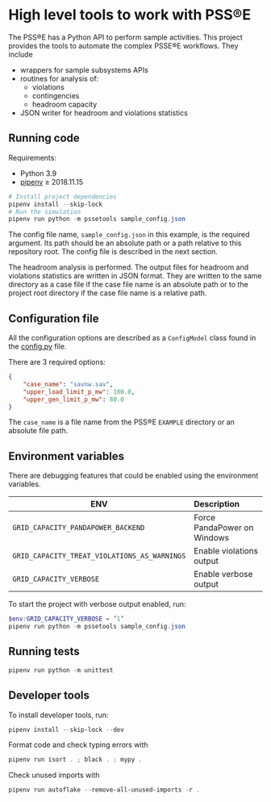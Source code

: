 # High level tools to work with PSS®E #

The PSS®E has a Python API to perform sample activities. This project provides the tools to automate the complex PSSE®E
workflows. They include

- wrappers for sample subsystems APIs
- routines for analysis of:
  - violations
  - contingencies
  - headroom capacity
- JSON writer for headroom and violations statistics

## Running code #

Requirements:

- Python 3.9
- [pipenv](https://pipenv.readthedocs.io/en/latest/) ≥ 2018.11.15

```powershell
# Install project dependencies
pipenv install --skip-lock
# Run the simulation
pipenv run python -m pssetools sample_config.json
```

The config file name, `sample_config.json` in this example, is the required argument. Its path should be an absolute
path or a path relative to this repository root. The config file is described in the next section.

The headroom analysis is performed. The output files for headroom and violations statistics are written in JSON format.
They are written to the same directory as a case file if the case file name is an absolute path or to the project root
directory if the case file name is a relative path.

## Configuration file #

All the configuration options are described as a `ConfigModel` class found in the [config.py](./pssetools/config.py)
file.

There are 3 required options:

```json
{
    "case_name": "savnw.sav",
    "upper_load_limit_p_mw": 100.0,
    "upper_gen_limit_p_mw": 80.0
}
```

The `case_name` is a file name from the PSS®E `EXAMPLE` directory or an absolute file path.

## Environment variables #

There are debugging features that could be enabled using the environment variables.

| ENV                                          | Description                 |
|----------------------------------------------|:----------------------------|
| `GRID_CAPACITY_PANDAPOWER_BACKEND`           | Force PandaPower on Windows |
| `GRID_CAPACITY_TREAT_VIOLATIONS_AS_WARNINGS` | Enable violations output    |
| `GRID_CAPACITY_VERBOSE`                      | Enable verbose output       |

To start the project with verbose output enabled, run:

```powershell
$env:GRID_CAPACITY_VERBOSE = ’1’
pipenv run python -m pssetools sample_config.json
```

## Running tests #

```powershell
pipenv run python -m unittest
```

## Developer tools #

To install developer tools, run:

```powershell
pipenv install --skip-lock --dev
```

Format code and check typing errors with

```powershell
pipenv run isort . ; black . ; mypy .
```

Check unused imports with

```powershell
pipenv run autoflake --remove-all-unused-imports -r .
```
